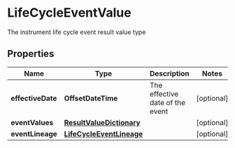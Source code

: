 

# LifeCycleEventValue

The instrument life cycle event result value type

## Properties

Name | Type | Description | Notes
------------ | ------------- | ------------- | -------------
**effectiveDate** | **OffsetDateTime** | The effective date of the event |  [optional]
**eventValues** | [**ResultValueDictionary**](ResultValueDictionary.md) |  |  [optional]
**eventLineage** | [**LifeCycleEventLineage**](LifeCycleEventLineage.md) |  |  [optional]



